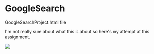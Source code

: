 # GoogleSearch
 GoogleSearchProject.html file

I'm not really sure about what this is about so here's my attempt at this assignment.

<img src="https://cdn.vox-cdn.com/thumbor/I5jL1uK3a_01ZZpAgnHn_w8yAA0=/3x189:1080x901/1200x800/filters:focal(454x454:626x626)/cdn.vox-cdn.com/uploads/chorus_image/image/60052357/hmmmm.0.jpg">
